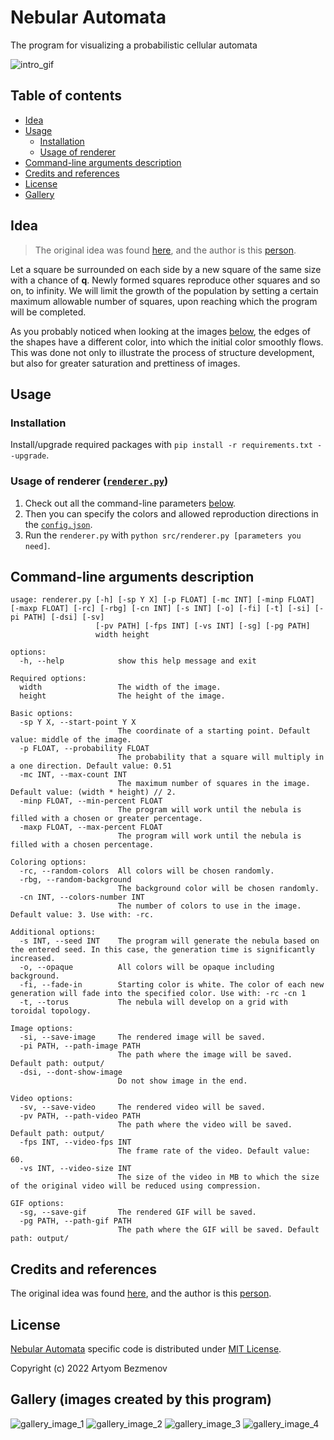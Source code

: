 # Nebular Automata

The program for visualizing a probabilistic cellular automata

![intro_gif](docs/README/intro.gif)

## Table of contents

- [Idea](#idea)
- [Usage](#usage)
  - [Installation](#installation)
  - [Usage of renderer](#usage-of-renderer-rendererpy)
- [Command-line arguments description](#command-line-arguments-description)
- [Credits and references](#credits-and-references)
- [License](#license)
- [Gallery](#gallery-images-created-by-this-program)

## Idea

> The original idea was found [here](https://vk.com/math_dosug?w=wall-149993556_46382), and the author is this [person](https://vk.com/id504076319).

Let a square be surrounded on each side by a new square of the same size with a chance of **q**. Newly formed squares reproduce other squares and so on, to infinity.
We will limit the growth of the population by setting a certain maximum allowable number of squares, upon reaching which the program will be completed.

As you probably noticed when looking at the images [below](#gallery-images-created-by-this-program), the edges of the shapes have a different color, into which the initial color smoothly flows. This was done not only to illustrate the process of structure development, but also for greater saturation and prettiness of images.

## Usage

### Installation

Install/upgrade required packages with `pip install -r requirements.txt --upgrade`.

### Usage of renderer ([`renderer.py`](src/renderer.py))

1. Check out all the command-line parameters [below](#command-line-arguments-description).
2. Then you can specify the colors and allowed reproduction directions in the [`config.json`](configs/config.json).
3. Run the `renderer.py` with `python src/renderer.py [parameters you need]`.

## Command-line arguments description

```console
usage: renderer.py [-h] [-sp Y X] [-p FLOAT] [-mc INT] [-minp FLOAT] [-maxp FLOAT] [-rc] [-rbg] [-cn INT] [-s INT] [-o] [-fi] [-t] [-si] [-pi PATH] [-dsi] [-sv]
                   [-pv PATH] [-fps INT] [-vs INT] [-sg] [-pg PATH]
                   width height

options:
  -h, --help            show this help message and exit

Required options:
  width                 The width of the image.
  height                The height of the image.

Basic options:
  -sp Y X, --start-point Y X
                        The coordinate of a starting point. Default value: middle of the image.
  -p FLOAT, --probability FLOAT
                        The probability that a square will multiply in a one direction. Default value: 0.51
  -mc INT, --max-count INT
                        The maximum number of squares in the image. Default value: (width * height) // 2.
  -minp FLOAT, --min-percent FLOAT
                        The program will work until the nebula is filled with a chosen or greater percentage.
  -maxp FLOAT, --max-percent FLOAT
                        The program will work until the nebula is filled with a chosen percentage.

Coloring options:
  -rc, --random-colors  All colors will be chosen randomly.
  -rbg, --random-background
                        The background color will be chosen randomly.
  -cn INT, --colors-number INT
                        The number of colors to use in the image. Default value: 3. Use with: -rc.

Additional options:
  -s INT, --seed INT    The program will generate the nebula based on the entered seed. In this case, the generation time is significantly increased.
  -o, --opaque          All colors will be opaque including background.
  -fi, --fade-in        Starting color is white. The color of each new generation will fade into the specified color. Use with: -rc -cn 1
  -t, --torus           The nebula will develop on a grid with toroidal topology.

Image options:
  -si, --save-image     The rendered image will be saved.
  -pi PATH, --path-image PATH
                        The path where the image will be saved. Default path: output/
  -dsi, --dont-show-image
                        Do not show image in the end.

Video options:
  -sv, --save-video     The rendered video will be saved.
  -pv PATH, --path-video PATH
                        The path where the video will be saved. Default path: output/
  -fps INT, --video-fps INT
                        The frame rate of the video. Default value: 60.
  -vs INT, --video-size INT
                        The size of the video in MB to which the size of the original video will be reduced using compression.

GIF options:
  -sg, --save-gif       The rendered GIF will be saved.
  -pg PATH, --path-gif PATH
                        The path where the GIF will be saved. Default path: output/
```

## Credits and references

The original idea was found [here](https://vk.com/math_dosug?w=wall-149993556_46382), and the author is this [person](https://vk.com/id504076319).

## License

[Nebular Automata](https://github.com/8nhuman8/nebular-automata) specific code is distributed under [MIT License](https://github.com/8nhuman8/nebular-automata/blob/master/LICENSE).

Copyright (c) 2022 Artyom Bezmenov

## Gallery (images created by this program)

![gallery_image_1](docs/README/1.png)
![gallery_image_2](docs/README/2.png)
![gallery_image_3](docs/README/3.png)
![gallery_image_4](docs/README/4.png)
